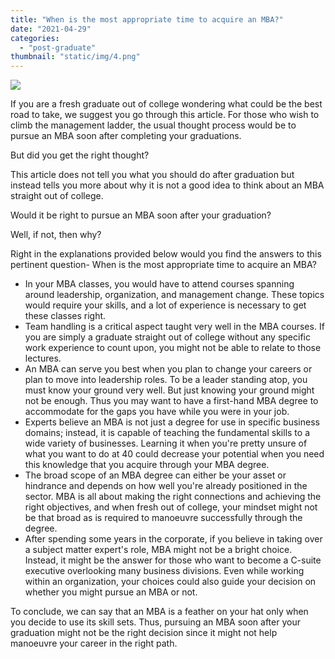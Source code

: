 ```yaml
---
title: "When is the most appropriate time to acquire an MBA?"
date: "2021-04-29"
categories: 
  - "post-graduate"
thumbnail: "static/img/4.png"
---
```


![](images/4-300x140.png)

If you are a fresh graduate out of college wondering what could be the best road to take, we suggest you go through this article. For those who wish to climb the management ladder, the usual thought process would be to pursue an MBA soon after completing your graduations.

But did you get the right thought?

This article does not tell you what you should do after graduation but instead tells you more about why it is not a good idea to think about an MBA straight out of college.

Would it be right to pursue an MBA soon after your graduation?

Well, if not, then why?

Right in the explanations provided below would you find the answers to this pertinent question- When is the most appropriate time to acquire an MBA?

- In your MBA classes, you would have to attend courses spanning around leadership, organization, and management change. These topics would require your skills, and a lot of experience is necessary to get these classes right.
- Team handling is a critical aspect taught very well in the MBA courses. If you are simply a graduate straight out of college without any specific work experience to count upon, you might not be able to relate to those lectures.
- An MBA can serve you best when you plan to change your careers or plan to move into leadership roles. To be a leader standing atop, you must know your ground very well. But just knowing your ground might not be enough. Thus you may want to have a first-hand MBA degree to accommodate for the gaps you have while you were in your job.
- Experts believe an MBA is not just a degree for use in specific business domains; instead, it is capable of teaching the fundamental skills to a wide variety of businesses. Learning it when you're pretty unsure of what you want to do at 40 could decrease your potential when you need this knowledge that you acquire through your MBA degree.
- The broad scope of an MBA degree can either be your asset or hindrance and depends on how well you're already positioned in the sector. MBA is all about making the right connections and achieving the right objectives, and when fresh out of college, your mindset might not be that broad as is required to manoeuvre successfully through the degree.
- After spending some years in the corporate, if you believe in taking over a subject matter expert's role, MBA might not be a bright choice. Instead, it might be the answer for those who want to become a C-suite executive overlooking many business divisions. Even while working within an organization, your choices could also guide your decision on whether you might pursue an MBA or not.

To conclude, we can say that an MBA is a feather on your hat only when you decide to use its skill sets. Thus, pursuing an MBA soon after your graduation might not be the right decision since it might not help manoeuvre your career in the right path.
